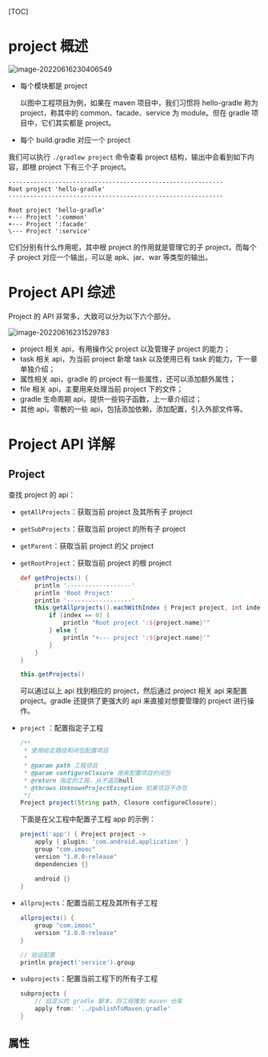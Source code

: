 [TOC]

# project 概述

![image-20220616230406549](https://cc.hjfile.cn/cc/img/20220616/2022061611040909613693.png)

- 每个模块都是 project

  以图中工程项目为例，如果在 maven 项目中，我们习惯将 hello-gradle 称为 project，称其中的 common、facade、service 为 module。但在 gradle 项目中，它们其实都是 project。

- 每个 build.gradle 对应一个 project

我们可以执行 `./gradlew project` 命令查看 project 结构，输出中会看到如下内容，即根 project 下有三个子 project。

```
------------------------------------------------------------
Root project 'hello-gradle'
------------------------------------------------------------

Root project 'hello-gradle'
+--- Project ':common'
+--- Project ':facade'
\--- Project ':service'
```

它们分别有什么作用呢，其中根 project 的作用就是管理它的子 project，而每个子 project 对应一个输出，可以是 apk、jar、war 等类型的输出。

# Project API 综述

Project 的 API 非常多，大致可以分为以下六个部分。

![image-20220616231529783](https://cc.hjfile.cn/cc/img/20220616/202206161115310633374.png)

- project 相关 api，有用操作父 project 以及管理子 project 的能力；
- task 相关 api，为当前 project 新增 task 以及使用已有 task 的能力，下一章单独介绍；
- 属性相关 api，gradle 的 project 有一些属性，还可以添加额外属性；
- file 相关 api，主要用来处理当前 project 下的文件；
- gradle 生命周期 api，提供一些钩子函数，上一章介绍过；
- 其他 api，零散的一些 api，包括添加依赖，添加配置，引入外部文件等。

# Project API 详解

## Project

查找 project 的 api：

- `getAllProjects`：获取当前 project 及其所有子 project

- `getSubProjects`：获取当前 project 的所有子 project

- `getParent`：获取当前 project 的父 project

- `getRootProject`：获取当前 project 的根 project

  ```groovy
  def getProjects() {
      println '------------------'
      println 'Root Project'
      println '------------------'
      this.getAllprojects().eachWithIndex { Project project, int index ->
          if (index == 0) {
              println "Root project ':${project.name}'"
          } else {
              println "+--- project ':${project.name}'"
          }
      }
  }
  
  this.getProjects()
  ```

  可以通过以上 api 找到相应的 project，然后通过 project 相关 api 来配置 project。gradle 还提供了更强大的 api 来直接对想要管理的 project 进行操作。

- `project` ：配置指定子工程

  ```groovy
  /**
   * 使用给定路径和闭包配置项目
   *
   * @param path 工程项目
   * @param configureClosure 用来配置项目的闭包
   * @return 指定的工程，从不返回null
   * @throws UnknownProjectException 如果项目不存在
   */
  Project project(String path, Closure configureClosure);
  ```

  下面是在父工程中配置子工程 app 的示例：

  ```groovy
  project('app') { Project project ->
      apply { plugin: 'com.android.application' }
      group "com.imooc"
      version "1.0.0-release"
      dependencies {}
      
      android {}
  }
  ```

- `allprojects`：配置当前工程及其所有子工程

  ```groovy
  allprojects() {
      group "com.imooc"
      version "1.0.0-release"
  }
  
  // 验证配置
  println project('service').group
  ```

- `subprojects`：配置当前工程下的所有子工程

  ```groovy
  subprojects {
      // 自定义的 gradle 脚本，将工程推到 maven 仓库
      apply from: '../publishToMaven.gradle'
  }
  ```

## 属性



















